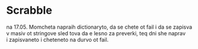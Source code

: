 # Scrabble
na 17.05. Momcheta napraih dictionaryto, da se chete ot fail i da se zapisva v masiv ot stringove sled tova da e lesno za preverki, teq dni she naprav  
i zapisvaneto i cheteneto na durvo ot fail.
